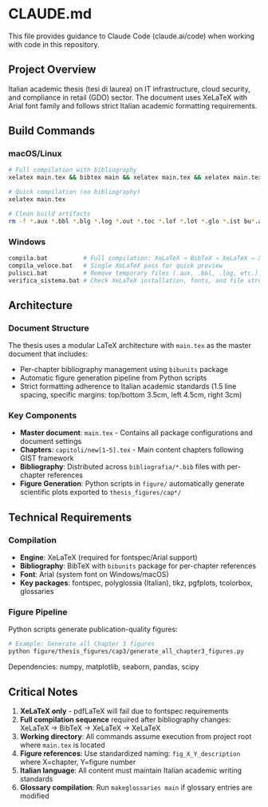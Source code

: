 # CLAUDE.md

This file provides guidance to Claude Code (claude.ai/code) when working with code in this repository.

## Project Overview

Italian academic thesis (tesi di laurea) on IT infrastructure, cloud security, and compliance in retail (GDO) sector. The document uses XeLaTeX with Arial font family and follows strict Italian academic formatting requirements.

## Build Commands

### macOS/Linux
```bash
# Full compilation with bibliography
xelatex main.tex && bibtex main && xelatex main.tex && xelatex main.tex

# Quick compilation (no bibliography)
xelatex main.tex

# Clean build artifacts
rm -f *.aux *.bbl *.blg *.log *.out *.toc *.lof *.lot *.glo *.ist bu*.aux bu*.bbl
```

### Windows
```bash
compila.bat          # Full compilation: XeLaTeX → BibTeX → XeLaTeX → XeLaTeX
compila_veloce.bat   # Single XeLaTeX pass for quick preview
pulisci.bat          # Remove temporary files (.aux, .bbl, .log, etc.)
verifica_sistema.bat # Check XeLaTeX installation, fonts, and file structure
```

## Architecture

### Document Structure
The thesis uses a modular LaTeX architecture with `main.tex` as the master document that includes:
- Per-chapter bibliography management using `bibunits` package
- Automatic figure generation pipeline from Python scripts
- Strict formatting adherence to Italian academic standards (1.5 line spacing, specific margins: top/bottom 3.5cm, left 4.5cm, right 3cm)

### Key Components
- **Master document**: `main.tex` - Contains all package configurations and document settings
- **Chapters**: `capitoli/new[1-5].tex` - Main content chapters following GIST framework
- **Bibliography**: Distributed across `bibliografia/*.bib` files with per-chapter references
- **Figure Generation**: Python scripts in `figure/` automatically generate scientific plots exported to `thesis_figures/cap*/`

## Technical Requirements

### Compilation
- **Engine**: XeLaTeX (required for fontspec/Arial support)
- **Bibliography**: BibTeX with `bibunits` package for per-chapter references
- **Font**: Arial (system font on Windows/macOS)
- **Key packages**: fontspec, polyglossia (Italian), tikz, pgfplots, tcolorbox, glossaries

### Figure Pipeline
Python scripts generate publication-quality figures:
```bash
# Example: Generate all Chapter 3 figures
python figure/thesis_figures/cap3/generate_all_chapter3_figures.py
```
Dependencies: numpy, matplotlib, seaborn, pandas, scipy

## Critical Notes

1. **XeLaTeX only** - pdfLaTeX will fail due to fontspec requirements
2. **Full compilation sequence** required after bibliography changes: XeLaTeX → BibTeX → XeLaTeX → XeLaTeX
3. **Working directory**: All commands assume execution from project root where `main.tex` is located
4. **Figure references**: Use standardized naming: `fig_X_Y_description` where X=chapter, Y=figure number
5. **Italian language**: All content must maintain Italian academic writing standards
6. **Glossary compilation**: Run `makeglossaries main` if glossary entries are modified